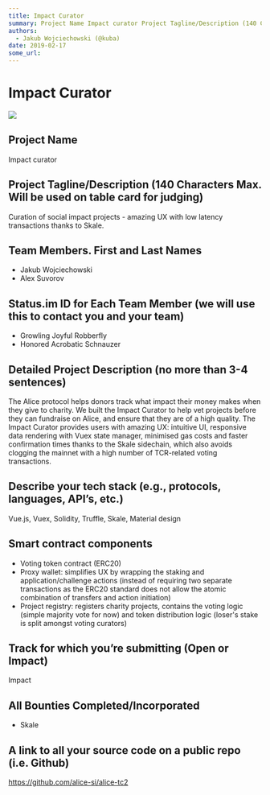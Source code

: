 ```yaml
---
title: Impact Curator
summary: Project Name Impact curator Project Tagline/Description (140 Characters Max. Will be used on table card for judging) Curation of social impact projects - amazing UX with low latency transactions thanks to Skale. Team Members. First and Last Names Jakub Wojciechowski Alex Suvorov Status.im ID for Each Team Member (we will use this to contact you and your team) Growling Joyful Robberfly Honored Acrobatic Schnauzer Detailed Project Description (no more than 3-4 sentences) The Alice protocol helps d
authors:
  - Jakub Wojciechowski (@kuba)
date: 2019-02-17
some_url: 
---
```


# Impact Curator



![](https://api.kauri.io:443/ipfs/QmUrR1Jj55txK3iXwjQ8io9aBsbwnavPxTS4bLrfFKqF4W)

## Project Name

Impact curator

## Project Tagline/Description (140 Characters Max. Will be used on table card for judging)

Curation of social impact projects - amazing UX with low latency transactions thanks to Skale.

## Team Members. First and Last Names

- Jakub Wojciechowski
- Alex Suvorov

## Status.im ID for Each Team Member (we will use this to contact you and your team)

- Growling Joyful Robberfly
- Honored Acrobatic Schnauzer

## Detailed Project Description (no more than 3-4 sentences)

The Alice protocol helps donors track what impact their money makes when they give to charity. We built the Impact Curator to help vet projects before they can fundraise on Alice, and ensure that they are of a high quality.  The Impact Curator provides users with amazing UX: intuitive UI, responsive data rendering with Vuex state manager, minimised gas costs and faster confirmation times thanks to the Skale sidechain, which also avoids clogging the mainnet with a high number of TCR-related voting transactions.

## Describe your tech stack (e.g., protocols, languages, API’s, etc.)

Vue.js, Vuex, Solidity, Truffle, Skale, Material design

## Smart contract components

- Voting token contract (ERC20)
- Proxy wallet: simplifies UX by wrapping the staking and application/challenge actions (instead of requiring two separate transactions as the ERC20 standard does not allow the atomic combination of transfers and action initiation)
- Project registry: registers charity projects, contains the voting logic (simple majority vote for now) and token distribution logic (loser's stake is split amongst voting curators)

## Track for which you’re submitting (Open or Impact)

Impact

## All Bounties Completed/Incorporated

- Skale

## A link to all your source code on a public repo (i.e. Github)

https://github.com/alice-si/alice-tc2



